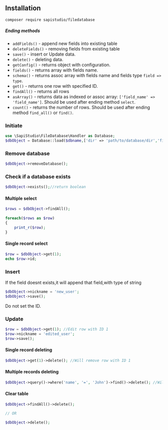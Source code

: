 Installation
------------
```
composer require sapistudio/filedatabase
```
##### Ending methods

- `addFields()` - append new fields into existing table
- `deleteFields()` - removing fields from existing table
- `save()` - insert or Update data.
- `delete()` - deleting data.
- `getConfig()` - returns object with configuration.
- `fields()` - returns array with fields name.
- `schema()` - returns assoc array with fields name and fields type `field => type`.
- `get()` - returns one row with specified ID.
- `findAll()` - returns all rows
- `asArray()` - returns data as indexed or assoc array: `['field_name' => 'field_name']`. Should be used after ending method `select`.
- `count()` - returns the number of rows. Should be used after ending method `find_all()` or `find()`.

### Initiate
```php
use \SapiStudio\FileDatabase\Handler as Database;
$dbObject = Database::load($dbname,['dir' => 'path/to/database/dir','fields' => $[{field_name} => {field_type}]]);
```
	
### Remove database
```php
$dbObject->removeDatabase();
```

### Check if a database exists
```php
$dbObject->exists();//return boolean
```

#### Multiple select
```php
$rows = $dbObject->findAll();
    
foreach($rows as $row)
{
    print_r($row);
}
```
#### Single record select
```php
$row = $dbObject->get(1);
echo $row->id;
```

### Insert
If the field doesnt exists,it will append that field,with type of string
```php
$dbObject->nickname = 'new_user';
$dbObject->save();
```
Do not set the ID.

### Update

```php
$row = $dbObject->get(1); //Edit row with ID 1
$row->nickname = 'edited_user';
$row->save();
```

#### Single record deleting
```php
$dbObject->get(1)->delete(); //Will remove row with ID 1
```
#### Multiple records deleting
```php
$dbObject->query()->where('name', '=', 'John')->find()->delete(); //Will remove John from DB
```
#### Clear table
```php
$dbObject->findAll()->delete();

// OR

$dbObject->delete();
```
